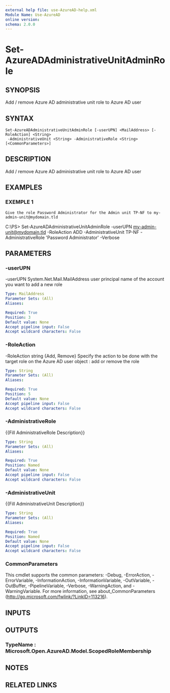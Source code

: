 ```yaml
---
external help file: use-AzureAD-help.xml
Module Name: Use-AzureAD
online version:
schema: 2.0.0
---
```


# Set-AzureADAdministrativeUnitAdminRole

## SYNOPSIS
Add / remove Azure AD administrative unit role to Azure AD user

## SYNTAX

```
Set-AzureADAdministrativeUnitAdminRole [-userUPN] <MailAddress> [-RoleAction] <String>
 -AdministrativeUnit <String> -AdministrativeRole <String> [<CommonParameters>]
```

## DESCRIPTION
Add / remove Azure AD administrative unit role to Azure AD user

## EXAMPLES

### EXEMPLE 1
```
Give the role Password Administrator for the Admin unit TP-NF to my-admin-unit@mydomain.tld
```

C:\PS\> Set-AzureADAdministrativeUnitAdminRole -userUPN my-admin-unit@mydomain.tld -RoleAction ADD -AdministrativeUnit TP-NF -AdministrativeRole 'Password Administrator' -Verbose

## PARAMETERS

### -userUPN
-userUPN System.Net.Mail.MailAddress
user principal name of the account you want to add a new role

```yaml
Type: MailAddress
Parameter Sets: (All)
Aliases:

Required: True
Position: 3
Default value: None
Accept pipeline input: False
Accept wildcard characters: False
```

### -RoleAction
-RoleAction string {Add, Remove}
Specify the action to be done with the target role on the Azure AD user object : add or remove the role

```yaml
Type: String
Parameter Sets: (All)
Aliases:

Required: True
Position: 5
Default value: None
Accept pipeline input: False
Accept wildcard characters: False
```

### -AdministrativeRole
{{Fill AdministrativeRole Description}}

```yaml
Type: String
Parameter Sets: (All)
Aliases:

Required: True
Position: Named
Default value: None
Accept pipeline input: False
Accept wildcard characters: False
```

### -AdministrativeUnit
{{Fill AdministrativeUnit Description}}

```yaml
Type: String
Parameter Sets: (All)
Aliases:

Required: True
Position: Named
Default value: None
Accept pipeline input: False
Accept wildcard characters: False
```

### CommonParameters
This cmdlet supports the common parameters: -Debug, -ErrorAction, -ErrorVariable, -InformationAction, -InformationVariable, -OutVariable, -OutBuffer, -PipelineVariable, -Verbose, -WarningAction, and -WarningVariable.
For more information, see about_CommonParameters (http://go.microsoft.com/fwlink/?LinkID=113216).

## INPUTS

## OUTPUTS

### TypeName : Microsoft.Open.AzureAD.Model.ScopedRoleMembership
## NOTES

## RELATED LINKS
